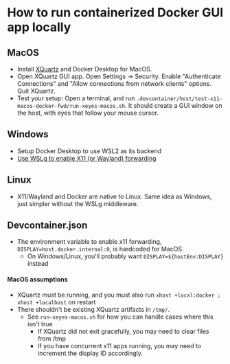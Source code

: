 # How to run containerized Docker GUI app locally

## MacOS
- Install [XQuartz](https://www.xquartz.org/releases/index.html) and Docker Desktop for MacOS.
- Open XQuartz GUI app. Open Settings -> Security. Enable "Authenticate Connections" and "Allow connections from network clients" options. Quit XQuartz.
- Test your setup: Open a terminal, and run `.devcontainer/host/test-x11-macos-docker-fwd/run-xeyes-macos.sh`. It should create a GUI window on the host, with eyes that follow your mouse cursor.
## Windows
- Setup Docker Desktop to use WSL2 as its backend
- [Use WSLg to enable X11 (or Wayland) forwarding](https://github.com/microsoft/wslg/blob/main/samples/container/Containers.md)
## Linux
- X11/Wayland and Docker are native to Linux. Same idea as Windows, just simpler without the WSLg middleware.
## Devcontainer.json
- The environment variable to enable x11 forwarding, `DISPLAY=host.docker.internal:0`, is hardcoded for MacOS. 
  - On Windows/Linux, you'll probably want `DISPLAY=${hostEnv:DISPLAY}` instead
#### MacOS assumptions
- XQuartz must be running, and you must also run `xhost +local:docker ; xhost +localhost` on restart
- There shouldn't be existing XQuartz artifacts in `/tmp/`. 
  - See `run-xeyes-macos.sh` for how you can handle cases where this isn't true
    - If XQuartz did not exit gracefully, you may need to clear files from /tmp
    - If you have concurrent x11 apps running, you may need to increment the display ID accordingly.
